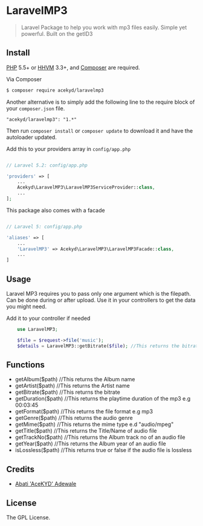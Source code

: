 # LaravelMP3

> Laravel Package to help you work with mp3 files easily. Simple yet powerful. Built on the getID3

## Install

[PHP](https://php.net) 5.5+ or [HHVM](http://hhvm.com) 3.3+, and [Composer](https://getcomposer.org) are required.

Via Composer

``` bash
$ composer require acekyd/laravelmp3
```

Another alternative is to simply add the following line to the require block of your `composer.json` file.

```
"acekyd/laravelmp3": "1.*"
```

Then run `composer install` or `composer update` to download it and have the autoloader updated.

Add this to your providers array in `config/app.php`

```php

// Laravel 5.2: config/app.php

'providers' => [
    ...
    Acekyd\LaravelMP3\LaravelMP3ServiceProvider::class,
    ...
];
```

This package also comes with a facade

```php

// Laravel 5: config/app.php

'aliases' => [
    ...
    'LaravelMP3' => Acekyd\LaravelMP3\LaravelMP3Facade::class,
    ...
]
```

## Usage

Laravel MP3 requires you to pass only one argument which is the filepath. Can be done during or after upload.
Use it in your controllers to get the data you might need.

Add it to your controller if needed
``` php
	use LaravelMP3;
```

``` php
	$file = $request->file('music');
	$details = LaravelMP3::getBitrate($file); //This returns the bitrate of the music file

```

## Functions
* getAlbum($path)		//This returns the Album name
* getArtist($path)		//This returns the Artist name
* getBitrate($path) 	//This returns the bitrate
* getDuration($path)	//This returns the playtime duration of the mp3 e.g 00:03:45
* getFormat($path)		//This returns the file format e.g mp3
* getGenre($path)		//This returns the audio genre
* getMime($path)		//This returns the mime type e.d "audio/mpeg"
* getTitle($path)		//This returns the Title/Name of audio file
* getTrackNo($path)		//This returns the Album track no of an audio file
* getYear($path)		//This returns the Album year of an audio file
* isLossless($path)		//This returns true or false if the audio file is lossless

## Credits

- [Abati 'AceKYD' Adewale](https://twitter.com/ace_kyd)

## License

The GPL License.